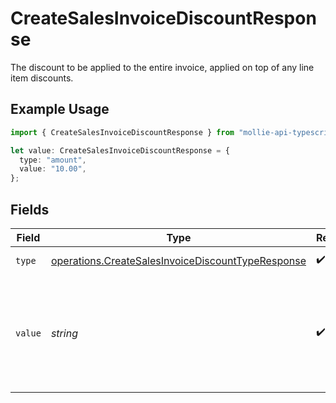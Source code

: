 # CreateSalesInvoiceDiscountResponse

The discount to be applied to the entire invoice, applied on top of any line item discounts.

## Example Usage

```typescript
import { CreateSalesInvoiceDiscountResponse } from "mollie-api-typescript/models/operations";

let value: CreateSalesInvoiceDiscountResponse = {
  type: "amount",
  value: "10.00",
};
```

## Fields

| Field                                                                                                                  | Type                                                                                                                   | Required                                                                                                               | Description                                                                                                            | Example                                                                                                                |
| ---------------------------------------------------------------------------------------------------------------------- | ---------------------------------------------------------------------------------------------------------------------- | ---------------------------------------------------------------------------------------------------------------------- | ---------------------------------------------------------------------------------------------------------------------- | ---------------------------------------------------------------------------------------------------------------------- |
| `type`                                                                                                                 | [operations.CreateSalesInvoiceDiscountTypeResponse](../../models/operations/createsalesinvoicediscounttyperesponse.md) | :heavy_check_mark:                                                                                                     | The type of discount.                                                                                                  | amount                                                                                                                 |
| `value`                                                                                                                | *string*                                                                                                               | :heavy_check_mark:                                                                                                     | A string containing an exact monetary amount in the given currency, or the percentage.                                 | 10.00                                                                                                                  |